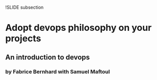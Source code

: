 !SLIDE subsection

# Adopt devops philosophy on your projects #

## An introduction to devops ##

### by Fabrice Bernhard with Samuel Maftoul ###


